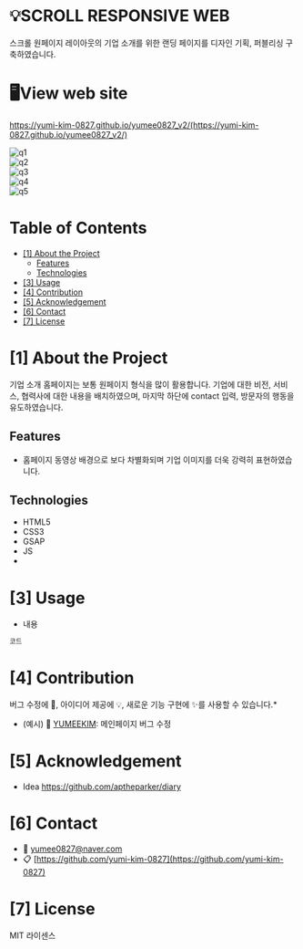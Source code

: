# 💡SCROLL RESPONSIVE WEB

스크롤 원페이지 레이아웃의 기업 소개를 위한 랜딩 페이지를 디자인 기획, 퍼블리싱 구축하였습니다.

# 🖥️View web site

https://yumi-kim-0827.github.io/yumee0827_v2/(https://yumi-kim-0827.github.io/yumee0827_v2/)

<!--프로젝트 대문 이미지-->

![q1](https://github.com/yumi-kim-0827/nagunagu/assets/116349476/5aa8bab6-1ad2-4605-ae8c-8bff182a4a10)   
![q2](https://github.com/yumi-kim-0827/nagunagu/assets/116349476/5e5f4303-23a5-4718-a156-46c8b9853f99)   
![q3](https://github.com/yumi-kim-0827/nagunagu/assets/116349476/79d3320e-341d-4231-a16c-6ce9a49f4079)   
![q4](https://github.com/yumi-kim-0827/nagunagu/assets/116349476/c9e7ae57-f4ea-4728-a2c7-4894f9cb6fef)   
![q5](https://github.com/yumi-kim-0827/nagunagu/assets/116349476/c5e41ff3-fe83-4e5b-9f90-c804f0cffe3f)   
<!--목차-->

# Table of Contents

- [[1] About the Project](#1-about-the-project)
  - [Features](#features)
  - [Technologies](#technologies)
- [[3] Usage](#3-usage)
- [[4] Contribution](#4-contribution)
- [[5] Acknowledgement](#5-acknowledgement)
- [[6] Contact](#6-contact)
- [[7] License](#7-license)

# [1] About the Project

기업 소개 홈페이지는 보통 원페이지 형식을 많이 활용합니다.   기업에 대한 비전, 서비스, 협력사에 대한 내용을 배치하였으며,   마지막 하단에 contact 입력, 방문자의 행동을 유도하였습니다.

## Features

- 홈페이지 동영상 배경으로 보다 차별화되며 기업 이미지를 더욱 강력히 표현하였습니다.

## Technologies

- HTML5
- CSS3
- GSAP
- JS
- 

# [3] Usage

- 내용

```java
코드
```

# [4] Contribution

버그 수정에 🐞, 아이디어 제공에 💡, 새로운 기능 구현에 ✨를 사용할 수 있습니다.\*

- (예시) 🐞 [YUMEEKIM](https://github.com/yumi-kim-0827): 메인페이지 버그 수정

# [5] Acknowledgement

- Idea https://github.com/aptheparker/diary

# [6] Contact

- 📧 yumee0827@naver.com
- 📋 [https://github.com/yumi-kim-0827](https://github.com/yumi-kim-0827)

# [7] License

MIT 라이센스

<!--Url for Badges-->

[license-shield]: https://img.shields.io/github/license/dev-ujin/readme-template?labelColor=D8D8D8&color=04B4AE
[repository-size-shield]: https://img.shields.io/github/repo-size/dev-ujin/readme-template?labelColor=D8D8D8&color=BE81F7
[issue-closed-shield]: https://img.shields.io/github/issues-closed/dev-ujin/readme-template?labelColor=D8D8D8&color=FE9A2E

<!--Url for Buttons-->

[readme-eng-shield]: https://img.shields.io/badge/-readme%20in%20english-2E2E2E?style=for-the-badge
[view-demo-shield]: https://img.shields.io/badge/-%F0%9F%98%8E%20view%20demo-F3F781?style=for-the-badge
[view-demo-url]: https://dev-ujin.github.io
[report-bug-shield]: https://img.shields.io/badge/-%F0%9F%90%9E%20report%20bug-F5A9A9?style=for-the-badge
[report-bug-url]: https://github.com/dev-ujin/readme-template/issues
[request-feature-shield]: https://img.shields.io/badge/-%E2%9C%A8%20request%20feature-A9D0F5?style=for-the-badge
[request-feature-url]: https://github.com/dev-ujin/readme-template/issues

<!--URLS-->

[license-url]: LICENSE.md
[contribution-url]: CONTRIBUTION.md
[readme-eng-url]: ../README.md
